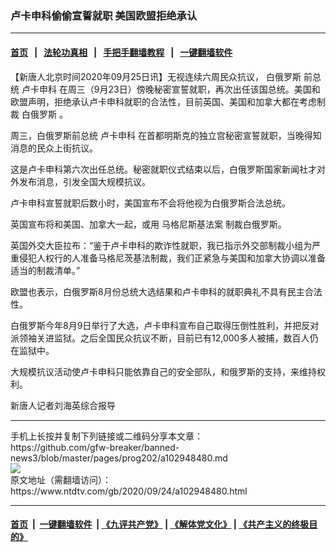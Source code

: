 ### 卢卡申科偷偷宣誓就职 美国欧盟拒绝承认
------------------------

#### [首页](https://github.com/gfw-breaker/banned-news3/blob/master/README.md) &nbsp;&nbsp;|&nbsp;&nbsp; [法轮功真相](https://github.com/begood0513/basic/blob/master/README.md)  &nbsp;&nbsp;|&nbsp;&nbsp; [手把手翻墙教程](https://github.com/gfw-breaker/guides/wiki)  &nbsp;&nbsp;|&nbsp;&nbsp; [一键翻墙软件](https://github.com/gfw-breaker/nogfw/blob/master/README.md)  



<div><div class="post_content" itemprop="articleBody">
 <p>
  【新唐人北京时间2020年09月25日讯】无视连续六周民众抗议，
  <ok href="https://www.ntdtv.com/gb/白俄罗斯.htm">
   白俄罗斯
  </ok>
  前总统
  <ok href="https://www.ntdtv.com/gb/卢卡申科.htm">
   卢卡申科
  </ok>
  在周三（9月23日）傍晚秘密宣誓就职，再次出任该国总统。美国和欧盟声明，拒绝承认卢卡申科就职的合法性，目前英国、美国和加拿大都在考虑制裁
  <ok href="https://www.ntdtv.com/gb/白俄罗斯.htm">
   白俄罗斯
  </ok>
  。
 </p>
 <p>
  周三，白俄罗斯前总统
  <ok href="https://www.ntdtv.com/gb/卢卡申科.htm">
   卢卡申科
  </ok>
  在首都明斯克的独立宫秘密宣誓就职，当晚得知消息的民众上街抗议。
 </p>
 <p>
  这是卢卡申科第六次出任总统。秘密就职仪式结束以后，白俄罗斯国家新闻社才对外发布消息，引发全国大规模抗议。
 </p>
 <p>
  卢卡申科宣誓就职后数小时，美国宣布不会将他视为白俄罗斯合法总统。
 </p>
 <p>
  英国宣布将和美国、加拿大一起，或用
  <ok href="https://www.ntdtv.com/gb/马格尼斯基法案.htm">
   马格尼斯基法案
  </ok>
  制裁白俄罗斯。
 </p>
 <p>
  英国外交大臣拉布：“鉴于卢卡申科的欺诈性就职，我已指示外交部制裁小组为严重侵犯人权行的人准备马格尼茨基法制裁，我们正紧急与美国和加拿大协调以准备适当的制裁清单。”
 </p>
 <p>
  欧盟也表示，白俄罗斯8月份总统大选结果和卢卡申科的就职典礼不具有民主合法性。
 </p>
 <p>
  白俄罗斯今年8月9日举行了大选，卢卡申科宣布自己取得压倒性胜利，并把反对派领袖关进监狱。之后全国民众抗议不断，目前已有12,000多人被捕，数百人仍在监狱中。
 </p>
 <p>
  大规模抗议活动使卢卡申科只能依靠自己的安全部队，和俄罗斯的支持，来维持权利。
 </p>
 <p>
  新唐人记者刘海英综合报导
 </p>
 <div class="single_ad">
 </div>
</div>
</div>
<hr/>
手机上长按并复制下列链接或二维码分享本文章：<br/>
https://github.com/gfw-breaker/banned-news3/blob/master/pages/prog202/a102948480.md <br/>
<a href='https://github.com/gfw-breaker/banned-news3/blob/master/pages/prog202/a102948480.md'><img src='https://github.com/gfw-breaker/banned-news3/blob/master/pages/prog202/a102948480.md.png'/></a> <br/>
原文地址（需翻墙访问）：https://www.ntdtv.com/gb/2020/09/24/a102948480.html


------------------------
#### [首页](https://github.com/gfw-breaker/banned-news3/blob/master/README.md) &nbsp;|&nbsp; [一键翻墙软件](https://github.com/gfw-breaker/nogfw/blob/master/README.md) &nbsp;| [《九评共产党》](https://github.com/gfw-breaker/9ping.md/blob/master/README.md#九评之一评共产党是什么) | [《解体党文化》](https://github.com/gfw-breaker/jtdwh.md/blob/master/README.md) | [《共产主义的终极目的》](https://github.com/gfw-breaker/gczydzjmd.md/blob/master/README.md)


<img src='http://gfw-breaker.win/banned-news3/pages/prog202/a102948480.md' width='0px' height='0px'/>